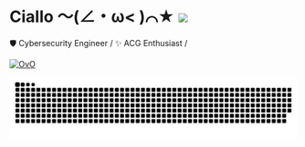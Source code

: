 # Ciallo ～(∠・ω< )⌒★ ![](https://komarev.com/ghpvc/?username=8ox0v0xo8&color=ff69b4&style=flat&label=PROFILE+VIEW)

🛡️ Cybersecurity Engineer / ✨ ACG Enthusiast /

[![OvO](https://github-readme-stats.vercel.app/api?username=8ox0v0xo8&theme=tokyonight&show_icons=true)](https://github.com/8ox0v0xo8)

<picture>
  <source media="(prefers-color-scheme: dark)" srcset="https://raw.githubusercontent.com/8ox0v0xo8/8ox0v0xo8/output/github-contribution-grid-snake-dark.svg">
  <source media="(prefers-color-scheme: light)" srcset="https://raw.githubusercontent.com/8ox0v0xo8/8ox0v0xo8/output/github-contribution-grid-snake.svg">
  <img alt="github contribution grid snake animation" src="https://raw.githubusercontent.com/8ox0v0xo8/8ox0v0xo8/output/github-contribution-grid-snake.svg">
</picture>
